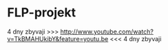 FLP-projekt
===========
4 dny zbyvaji >>> http://www.youtube.com/watch?v=TkBMAHUkibY&feature=youtu.be <<< 4 dny zbyvaji
